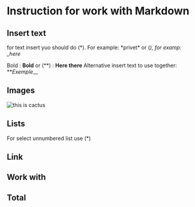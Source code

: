 # Instruction for work with Markdown

## Insert text

for text insert yuo should do (*). For example: *privet\*
or (_), for examp: \_here_

Bold : **Bold**
or (**) : **Here there**
Alternative insert text to use together:
**_Exemple_\_\_

## Images

![this is cactus](cuctus.jpg)

## Lists

For select unnumbered list use (\*)

## Link

## Work with

## Total
